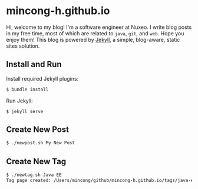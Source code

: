 # mincong-h.github.io

Hi, welcome to my blog! I'm a software engineer at Nuxeo. I write blog posts in
my free time, most of which are related to `java`, `git`, and `web`. Hope you
enjoy them! This blog is powered by [Jekyll][1], a simple, blog-aware, static
sites solution.

## Install and Run

Install required Jekyll plugins:

```sh
$ bundle install
```

Run Jekyll:

```
$ jekyll serve
```

## Create New Post

```sh
$ ./newpost.sh My New Post
```

## Create New Tag

```sh
$ ./newtag.sh Java EE
Tag page created: /Users/mincong/github/mincong-h.github.io/tags/java-ee.md
```

[1]: https://jekyllrb.com/
